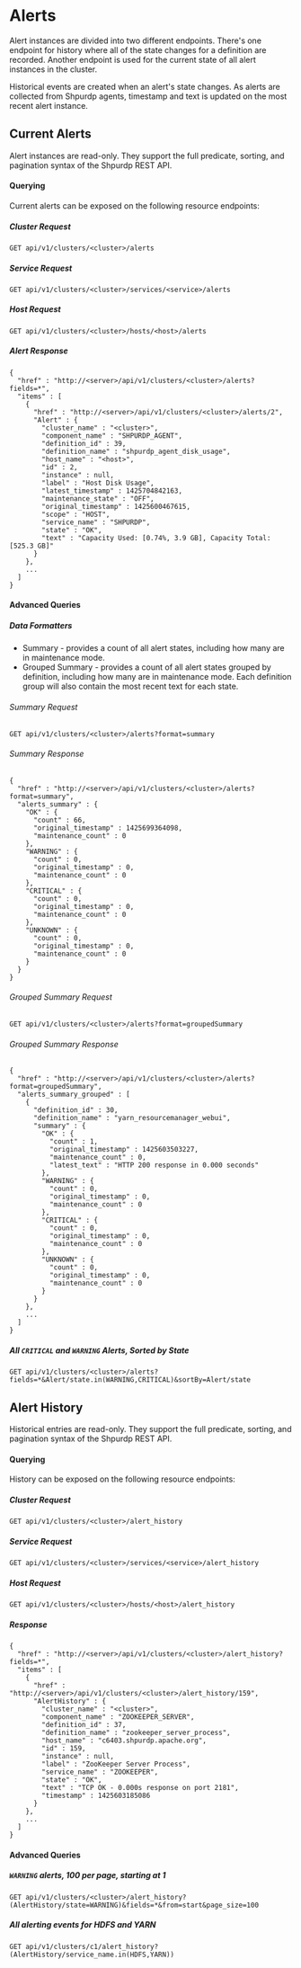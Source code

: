 <!---
Licensed to the Apache Software Foundation (ASF) under one or more
contributor license agreements. See the NOTICE file distributed with
this work for additional information regarding copyright ownership.
The ASF licenses this file to You under the Apache License, Version 2.0
(the "License"); you may not use this file except in compliance with
the License. You may obtain a copy of the License at

http://www.apache.org/licenses/LICENSE-2.0

Unless required by applicable law or agreed to in writing, software
distributed under the License is distributed on an "AS IS" BASIS,
WITHOUT WARRANTIES OR CONDITIONS OF ANY KIND, either express or implied.
See the License for the specific language governing permissions and
limitations under the License.
-->
# Alerts
Alert instances are divided into two different endpoints. There's one endpoint for history where all of the state changes for a definition are recorded. Another endpoint is used for the current state of all alert instances in the cluster.

Historical events are created when an alert's state changes. As alerts are collected from Shpurdp agents, timestamp and text is updated on the most recent alert instance.

## Current Alerts
Alert instances are read-only. They support the full predicate, sorting, and pagination syntax of the Shpurdp REST API.

#### Querying
Current alerts can be exposed on the following resource endpoints:

##### Cluster Request
    GET api/v1/clusters/<cluster>/alerts
    
##### Service Request
    GET api/v1/clusters/<cluster>/services/<service>/alerts

##### Host Request
    GET api/v1/clusters/<cluster>/hosts/<host>/alerts
    
##### Alert Response
    {
      "href" : "http://<server>/api/v1/clusters/<cluster>/alerts?fields=*",
      "items" : [
        {
          "href" : "http://<server>/api/v1/clusters/<cluster>/alerts/2",
          "Alert" : {
            "cluster_name" : "<cluster>",
            "component_name" : "SHPURDP_AGENT",
            "definition_id" : 39,
            "definition_name" : "shpurdp_agent_disk_usage",
            "host_name" : "<host>",
            "id" : 2,
            "instance" : null,
            "label" : "Host Disk Usage",
            "latest_timestamp" : 1425704842163,
            "maintenance_state" : "OFF",
            "original_timestamp" : 1425600467615,
            "scope" : "HOST",
            "service_name" : "SHPURDP",
            "state" : "OK",
            "text" : "Capacity Used: [0.74%, 3.9 GB], Capacity Total: [525.3 GB]"
          }
        },
        ...
      ]
    }
    


#### Advanced Queries

##### Data Formatters
* Summary - provides a count of all alert states, including how many are in maintenance mode. 
* Grouped Summary - provides a count of all alert states grouped by definition, including how many are in maintenance mode. Each definition group will also contain the most recent text for each state.

###### Summary Request
    GET api/v1/clusters/<cluster>/alerts?format=summary

###### Summary Response
    {
      "href" : "http://<server>/api/v1/clusters/<cluster>/alerts?format=summary",
      "alerts_summary" : {
        "OK" : {
          "count" : 66,
          "original_timestamp" : 1425699364098,
          "maintenance_count" : 0
        },
        "WARNING" : {
          "count" : 0,
          "original_timestamp" : 0,
          "maintenance_count" : 0
        },
        "CRITICAL" : {
          "count" : 0,
          "original_timestamp" : 0,
          "maintenance_count" : 0
        },
        "UNKNOWN" : {
          "count" : 0,
          "original_timestamp" : 0,
          "maintenance_count" : 0
        }
      }
    }

###### Grouped Summary Request
    GET api/v1/clusters/<cluster>/alerts?format=groupedSummary

###### Grouped Summary Response
    {
      "href" : "http://<server>/api/v1/clusters/<cluster>/alerts?format=groupedSummary",
      "alerts_summary_grouped" : [
        {
          "definition_id" : 30,
          "definition_name" : "yarn_resourcemanager_webui",
          "summary" : {
            "OK" : {
              "count" : 1,
              "original_timestamp" : 1425603503227,
              "maintenance_count" : 0,
              "latest_text" : "HTTP 200 response in 0.000 seconds"
            },
            "WARNING" : {
              "count" : 0,
              "original_timestamp" : 0,
              "maintenance_count" : 0
            },
            "CRITICAL" : {
              "count" : 0,
              "original_timestamp" : 0,
              "maintenance_count" : 0
            },
            "UNKNOWN" : {
              "count" : 0,
              "original_timestamp" : 0,
              "maintenance_count" : 0
            }
          }
        },
        ...
      ]
    }

##### All `CRITICAL` and `WARNING` Alerts, Sorted by State
    GET api/v1/clusters/<cluster>/alerts?fields=*&Alert/state.in(WARNING,CRITICAL)&sortBy=Alert/state


## Alert History
Historical entries are read-only. They support the full predicate, sorting, and pagination syntax of the Shpurdp REST API.

#### Querying
History can be exposed on the following resource endpoints:

##### Cluster Request
    GET api/v1/clusters/<cluster>/alert_history
    
##### Service Request
    GET api/v1/clusters/<cluster>/services/<service>/alert_history

##### Host Request
    GET api/v1/clusters/<cluster>/hosts/<host>/alert_history

##### Response
    {
      "href" : "http://<server>/api/v1/clusters/<cluster>/alert_history?fields=*",
      "items" : [
        {
          "href" : "http://<server>/api/v1/clusters/<cluster>/alert_history/159",
          "AlertHistory" : {
            "cluster_name" : "<cluster>",
            "component_name" : "ZOOKEEPER_SERVER",
            "definition_id" : 37,
            "definition_name" : "zookeeper_server_process",
            "host_name" : "c6403.shpurdp.apache.org",
            "id" : 159,
            "instance" : null,
            "label" : "ZooKeeper Server Process",
            "service_name" : "ZOOKEEPER",
            "state" : "OK",
            "text" : "TCP OK - 0.000s response on port 2181",
            "timestamp" : 1425603185086
          }
        },
        ...
      ]
    }

#### Advanced Queries
##### `WARNING` alerts, 100 per page, starting at 1
    GET api/v1/clusters/<cluster>/alert_history?(AlertHistory/state=WARNING)&fields=*&from=start&page_size=100

##### All alerting events for HDFS and YARN
    GET api/v1/clusters/c1/alert_history?(AlertHistory/service_name.in(HDFS,YARN))
        
